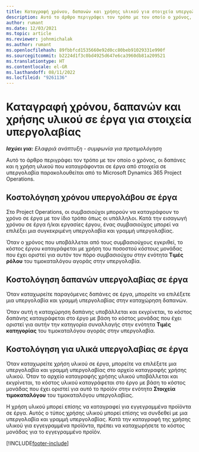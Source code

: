 ```yaml
---
title: Καταγραφή χρόνου, δαπανών και χρήσης υλικού για στοιχεία υπεργολαβίας
description: Αυτό το άρθρο περιγράφει τον τρόπο με τον οποίο ο χρόνος, οι δαπάνες και η χρήση υλικού που καταγράφονται σε έργα από στοιχεία σε υπεργολαβία παρακολουθείται από το Microsoft Dynamics 365 Project Operations.
author: rumant
ms.date: 12/03/2021
ms.topic: article
ms.reviewer: johnmichalak
ms.author: rumant
ms.openlocfilehash: 89fbbfcd1535660e92d0cc80beb91029331e990f
ms.sourcegitcommit: b2224d1f3c0bd4925d647e6ca3960db81a209521
ms.translationtype: HT
ms.contentlocale: el-GR
ms.lasthandoff: 08/11/2022
ms.locfileid: "9261136"
---
```

# <a name="recording-time-expenses-and-material-usage-on-projects-for-subcontracted-components"></a>Καταγραφή χρόνου, δαπανών και χρήσης υλικού σε έργα για στοιχεία υπεργολαβίας

_**Ισχύει για:** Ελαφριά ανάπτυξη - συμφωνία για προτιμολόγηση_

Αυτό το άρθρο περιγράφει τον τρόπο με τον οποίο ο χρόνος, οι δαπάνες και η χρήση υλικού που καταγράφονται σε έργα από στοιχεία σε υπεργολαβία παρακολουθείται από το Microsoft Dynamics 365 Project Operations.

## <a name="costing-for-subcontractor-time-on-projects"></a>Κοστολόγηση χρόνου υπεργολάβου σε έργα
Στο Project Operations, οι συμβασιούχοι μπορούν να καταγράφουν το χρόνο σε έργα με τον ίδιο τρόπο όπως οι υπάλληλοι. Κατά την εισαγωγή χρόνου σε έργα ή/και εργασίες έργου, ένας συμβασιούχος μπορεί να επιλέξει μια συγκεκριμένη υπεργολαβία και γραμμή υπεργολαβίας.

Όταν ο χρόνος που υποβάλλεται από τους συμβασιούχους εγκριθεί, το κόστος έργου καταγράφεται με χρήση του ποσοστού κόστους μονάδας που έχει οριστεί για αυτόν τον πόρο συμβασιούχου στην ενότητα **Τιμές ρόλου** του τιμοκαταλόγου αγοράς στην υπεργολαβία.

## <a name="costing-for-subcontracted-expenses-on-projects"></a>Κοστολόγηση δαπανών υπεργολαβίας σε έργα
Όταν καταχωρείτε παραγόμενες δαπάνες σε έργα, μπορείτε να επιλέξετε μια υπεργολαβία και γραμμή υπεργολαβίας στην καταχώρηση δαπανών. 

Όταν αυτή η καταχώρηση δαπάνης υποβάλλεται και εκγρίνεται, το κόστος δαπάνης καταγράφεται στο έργο με βάση το κόστος μονάδας που έχει οριστεί για αυτήν την κατηγορία συναλλαγής στην ενότητα **Τιμές κατηγορίας** του τιμοκαταλόγου αγοράς στην υπεργολαβία.

## <a name="costing-for-subcontracted-materials-on-projects"></a>Κοστολόγηση για υλικά υπεργολαβίας σε έργα
Όταν καταχωρείτε χρήση υλικού σε έργα, μπορείτε να επιλέξετε μια υπεργολαβία και γραμμή υπεργολαβίας στο αρχείο καταγραφής χρήσης υλικού. Όταν το αρχείο καταγραφής χρήσης υλικού υποβάλλεται και εκγρίνεται, το κόστος υλικού καταγράφεται στο έργο με βάση το κόστος μονάδας που έχει οριστεί για αυτό το προίόν στην ενότητα **Στοιχεία τιμοκαταλόγου** του τιμοκαταλόγου υπεργολαβίας.

Η χρήση υλικού μπορεί επίσης να καταγραφεί για εγγεγραμμένα προϊόντα σε έργα. Αυτός ο τύπος χρήσης υλικού μπορεί επίσης να συνδεθεί με μια υπεργολαβία και γραμμή υπεργολαβίας. Κατά την καταγραφή της χρήσης υλικού για εγγεγραμμένα προϊόντα, πρέπει να καταχωρήσετε το κόστος μονάδας για το εγγεγραμμένο προϊόν. 


[!INCLUDE[footer-include](../../includes/footer-banner.md)]
